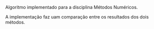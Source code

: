 Algoritmo implementado para a disciplina Métodos Numéricos.

A implementação faz uam comparação entre os resultados dos dois métodos.
